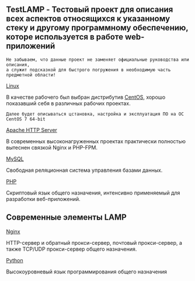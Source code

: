 ## TestLAMP - Тестовый проект для описания всех аспектов относящихся к указанному стеку и другому программному обеспечению, которе используется в работе web-приложений  
~~~
Не забываем, что данные проект не заменяет официальные руководства или описания, 
а служит подсказкой для быстрого погружения в необходимую часть предметной области!
~~~

[Linux](docs/notes_linux.md)

В качестве рабочего был выбран дистрибутив [CentOS](https://www.centos.org/), хорошо показавший себя в различных рабочих проектах.
~~~
Далее будет описываться цстановка, настройка и эксплуатация ПО на ОС CentOS 7 64-bit
~~~ 

[Apache HTTP Server](https://httpd.apache.org/)

В современных высоконагруженных проектах практически полностью вытеснен связкой Nginx и PHP-FPM.

[MySQL](docs/notes_mysql.md)

Свободная реляционная система управления базами данных.

[PHP](docs/notes_php.md)

 Скриптовый язык общего назначения, интенсивно применяемый для разработки веб-приложений.

## Современные элементы LAMP  

[Nginx](docs/notes_nginx.md)

HTTP-сервер и обратный прокси-сервер, почтовый прокси-сервер, а также TCP/UDP прокси-сервер общего назначения.


[Python](docs/notes_python.md)

Высокоуровневый язык программирования общего назначения
